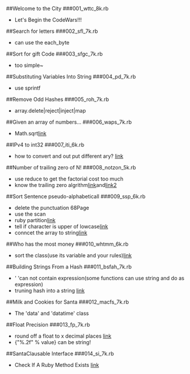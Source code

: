 ##Welcome to the City
###001_wttc_8k.rb
*  Let's Begin the CodeWars!!!


##Search for letters
###002_sfl_7k.rb
* can use the each_byte




##Sort for gift Code
###003_sfgc_7k.rb
* too simple~

##Substituting Variables Into String
###004_pd_7k.rb
* use sprintf

##Remove Odd Hashes
###005_roh_7k.rb
* array.delete|reject|inject|map


##Given an array of numbers...
###006_waps_7k.rb
* Math.sqrt[link](http://stackoverflow.com/questions/2844526/why-is-sqrt-not-a-method-on-numeric)


##IPv4 to int32
###007_iti_6k.rb
* how to convert and out put different ary? [link](http://blog.csdn.net/garn_hsia/article/details/7869895)

##Number of trailing zero of N!
###008_notzon_5k.rb
* use reduce to get the factorial cost too much
* know the trailing zero algrithm[link](http://en.wikipedia.org/wiki/Trailing_zero)and[link2](http://en.wikipedia.org/wiki/De_Polignac%27s_formula)

##Sort Sentence pseudo-alphabeticall
###009_ssp_6k.rb

* delete the punctuation <the ruby way> 68Page
* use the scan
* ruby partition[link](http://jeffancel.com/ruby-enumerablepartition/2011/04)
* tell if character is upper of lowcase[link](http://stackoverflow.com/questions/12713251/ruby-how-to-tell-if-character-is-upper-lowercase)
* conncet the array to string[link](http://stackoverflow.com/questions/3500814/ruby-array-to-string-conversion)


##Who has the most money
###010_whtmm_6k.rb
* sort the class(use its variable and your rules)[link](https://ariejan.net/2007/01/28/ruby-sort-an-array-of-objects-by-an-attribute/)



##Building Strings From a Hash
###011_bsfah_7k.rb
* ' 'can not contain expression(some functions can use string and do as expression)
* truning hash into a string [link](http://stackoverflow.com/questions/1823758/turning-a-hash-into-a-string-of-name-value-pairs)



##Milk and Cookies for Santa
###012_macfs_7k.rb
* The 'data' and 'datatime' class



##Float Precision
###013_fp_7k.rb

* round off a float to x decimal places [link](https://www.ruby-forum.com/topic/84482)
* {"%.2f" % value} can be string! 



##SantaClausable Interface
###014_si_7k.rb

* Check If A Ruby Method Exists    [link](http://http://www.dzone.com/snippets/check-if-ruby-method-exists)

